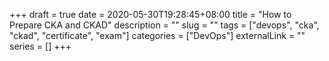 +++
draft = true
date = 2020-05-30T19:28:45+08:00
title = "How to Prepare CKA and CKAD"
description = ""
slug = ""
tags = ["devops", "cka", "ckad", "certificate", "exam"]
categories = ["DevOps"]
externalLink = ""
series = []
+++